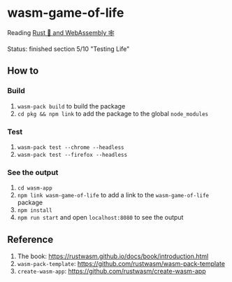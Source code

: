 # wasm-game-of-life

Reading [Rust 🦀 and WebAssembly 🕸][book]

Status: finished section 5/10 "Testing Life"

## How to

### Build

1. `wasm-pack build` to build the package
2. `cd pkg && npm link` to add the package to the global `node_modules`

### Test

1. `wasm-pack test --chrome --headless`
1. `wasm-pack test --firefox --headless`

### See the output

1. `cd wasm-app`
2. `npm link wasm-game-of-life` to add a link to the `wasm-game-of-life` package
3. `npm install`
4. `npm run start` and open `localhost:8080` to see the output

## Reference

1. The book: https://rustwasm.github.io/docs/book/introduction.html
2. `wasm-pack-template`: https://github.com/rustwasm/wasm-pack-template
3. `create-wasm-app`: https://github.com/rustwasm/create-wasm-app

[book]: https://rustwasm.github.io/docs/book/introduction.html
